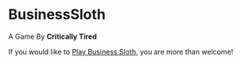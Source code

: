# BusinessSloth
A Game By <strong>Critically Tired</strong>
<p>If you would like to <a href="https://yensid626.github.io/BusinessSloth/">Play Business Sloth</a>, you are more than welcome!</p>
